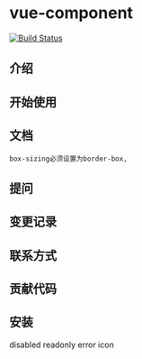 # vue-component

[![Build Status](https://travis-ci.org/fengzhineng1/vue-component.svg?branch=master)](https://travis-ci.org/fengzhineng1/vue-component)
## 介绍

## 开始使用

## 文档
```
box-sizing必须设置为border-box,
```
## 提问

## 变更记录

## 联系方式

## 贡献代码

## 安装


disabled readonly error icon 
